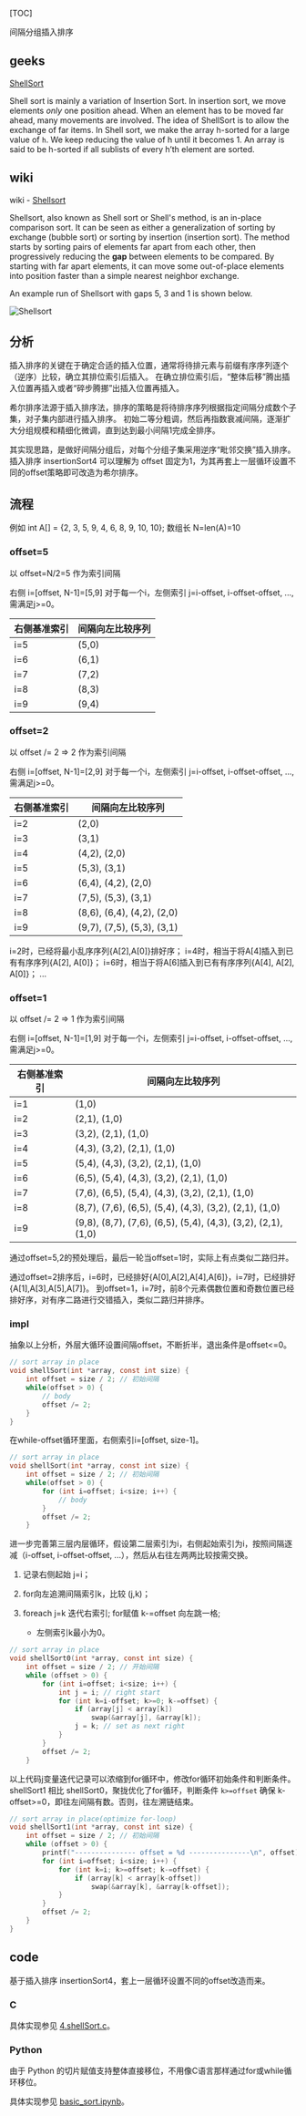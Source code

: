 
[TOC]

间隔分组插入排序

## geeks

[ShellSort](https://www.geeksforgeeks.org/shellsort/)

Shell sort is mainly a variation of Insertion Sort. In insertion sort, we move elements *only* one position ahead. When an element has to be moved far ahead, many movements are involved. The idea of ShellSort is to allow the exchange of far items. In Shell sort, we make the array h-sorted for a large value of `h`. We keep reducing the value of h until it becomes 1. An array is said to be h-sorted if all sublists of every h’th element are sorted.

## wiki

wiki - [Shellsort](https://en.wikipedia.org/wiki/Shellsort)

Shellsort, also known as Shell sort or Shell's method, is an in-place comparison sort. It can be seen as either a generalization of sorting by exchange (bubble sort) or sorting by insertion (insertion sort). The method starts by sorting pairs of elements far apart from each other, then progressively reducing the **gap** between elements to be compared. By starting with far apart elements, it can move some out-of-place elements into position faster than a simple nearest neighbor exchange.

An example run of Shellsort with gaps 5, 3 and 1 is shown below.

![Shellsort](https://note.youdao.com/yws/res/92806/WEBRESOURCE7475266fd3aa61ba7942e6dd9f3fc81d)

## 分析

插入排序的关键在于确定合适的插入位置，通常将待排元素与前缀有序序列逐个（逆序）比较，确立其排位索引后插入。
在确立排位索引后，“整体后移”腾出插入位置再插入或者“碎步腾挪”出插入位置再插入。

希尔排序法源于插入排序法，排序的策略是将待排序序列根据指定间隔分成数个子集，对子集内部进行插入排序。
初始二等分粗调，然后再指数衰减间隔，逐渐扩大分组规模和精细化微调，直到达到最小间隔1完成全排序。

其实现思路，是做好间隔分组后，对每个分组子集采用逆序“毗邻交换”插入排序。
插入排序 insertionSort4 可以理解为 offset 固定为1，为其再套上一层循环设置不同的offset策略即可改造为希尔排序。

## 流程

例如 int A[] = {2, 3, 5, 9, 4, 6, 8, 9, 10, 10}; 数组长 N=len(A)=10

### offset=5

以 offset=N/2=5 作为索引间隔

右侧 i=[offset, N-1]=[5,9]
对于每一个i，左侧索引 j=i-offset, i-offset-offset, ..., 需满足j>=0。

右侧基准索引   | 间隔向左比较序列
-------------|---------
i=5          | (5,0)
i=6          | (6,1)
i=7          | (7,2)
i=8          | (8,3)
i=9          | (9,4)

### offset=2

以 offset /= 2 => 2 作为索引间隔

右侧 i=[offset, N-1]=[2,9]
对于每一个i，左侧索引 j=i-offset, i-offset-offset, ..., 需满足j>=0。

右侧基准索引   | 间隔向左比较序列
-------------|---------------------------
i=2          | (2,0)
i=3          | (3,1)
i=4          | (4,2), (2,0)
i=5          | (5,3), (3,1)
i=6          | (6,4), (4,2), (2,0)
i=7          | (7,5), (5,3), (3,1)
i=8          | (8,6), (6,4), (4,2), (2,0)
i=9          | (9,7), (7,5), (5,3), (3,1)

i=2时，已经将最小乱序序列{A[2],A[0]}排好序；
i=4时，相当于将A[4]插入到已有有序序列{A[2], A[0]}；
i=6时，相当于将A[6]插入到已有有序序列{A[4], A[2], A[0]}；
...

### offset=1

以 offset /= 2 => 1 作为索引间隔

右侧 i=[offset, N-1]=[1,9]
对于每一个i，左侧索引 j=i-offset, i-offset-offset, ..., 需满足j>=0。

右侧基准索引   | 间隔向左比较序列
-------------|--------------------------------------------------------------
i=1          | (1,0)
i=2          | (2,1), (1,0)
i=3          | (3,2), (2,1), (1,0)
i=4          | (4,3), (3,2), (2,1), (1,0)
i=5          | (5,4), (4,3), (3,2), (2,1), (1,0)
i=6          | (6,5), (5,4), (4,3), (3,2), (2,1), (1,0)
i=7          | (7,6), (6,5), (5,4), (4,3), (3,2), (2,1), (1,0)
i=8          | (8,7), (7,6), (6,5), (5,4), (4,3), (3,2), (2,1), (1,0)
i=9          | (9,8), (8,7), (7,6), (6,5), (5,4), (4,3), (3,2), (2,1), (1,0)

通过offset=5,2的预处理后，最后一轮当offset=1时，实际上有点类似二路归并。

通过offset=2排序后，i=6时，已经排好{A[0],A[2],A[4],A[6]}，i=7时，已经排好{A[1],A[3],A[5],A[7]}。
到offset=1，i=7时，前8个元素偶数位置和奇数位置已经排好序，对有序二路进行交错插入，类似二路归并排序。

### impl

抽象以上分析，外层大循环设置间隔offset，不断折半，退出条件是offset<=0。

```C
// sort array in place
void shellSort(int *array, const int size) {
    int offset = size / 2; // 初始间隔
    while(offset > 0) {
        // body
        offset /= 2;
    }
}
```

在while-offset循环里面，右侧索引i=[offset, size-1]。

```C
// sort array in place
void shellSort(int *array, const int size) {
    int offset = size / 2; // 初始间隔
    while(offset > 0) {
        for (int i=offset; i<size; i++) {
            // body
        }
        offset /= 2;
    }
```

进一步完善第三层内层循环，假设第二层索引为i，右侧起始索引为i，按照间隔逐减（i-offset, i-offset-offset, ...），然后从右往左两两比较按需交换。

1. 记录右侧起始 j=i；
2. for向左追溯间隔索引k，比较 (j,k)；
3. foreach j=k 迭代右索引; for赋值 k-=offset 向左跳一格; 

    - 左侧索引k最小为0。

```C
// sort array in place
void shellSort0(int *array, const int size) {
    int offset = size / 2; // 开始间隔
    while (offset > 0) {
        for (int i=offset; i<size; i++) {
            int j = i; // right start
            for (int k=i-offset; k>=0; k-=offset) {
                if (array[j] < array[k])
                    swap(&array[j], &array[k]);
                j = k; // set as next right
            }
        }
        offset /= 2;
    }
```

以上代码j变量迭代记录可以浓缩到for循环中，修改for循环初始条件和判断条件。
shellSort1 相比 shellSort0，聚拢优化了for循环，判断条件 `k>=offset` 确保 k-offset>=0，即往左间隔有数。否则，往左溯链结束。

```C
// sort array in place(optimize for-loop)
void shellSort1(int *array, const int size) {
    int offset = size / 2; // 初始间隔
    while (offset > 0) {
        printf("--------------- offset = %d ---------------\n", offset);
        for (int i=offset; i<size; i++) {
            for (int k=i; k>=offset; k-=offset) {
                if (array[k] < array[k-offset])
                    swap(&array[k], &array[k-offset]);
            }
        }
        offset /= 2;
    }
}
```

## code

基于插入排序 insertionSort4，套上一层循环设置不同的offset改造而来。

### C

具体实现参见 [4.shellSort.c](./4.shellSort.c)。

### Python

由于 Python 的切片赋值支持整体直接移位，不用像C语言那样通过for或while循环移位。

具体实现参见 [basic_sort.ipynb](./basic_sort.ipynb)。
